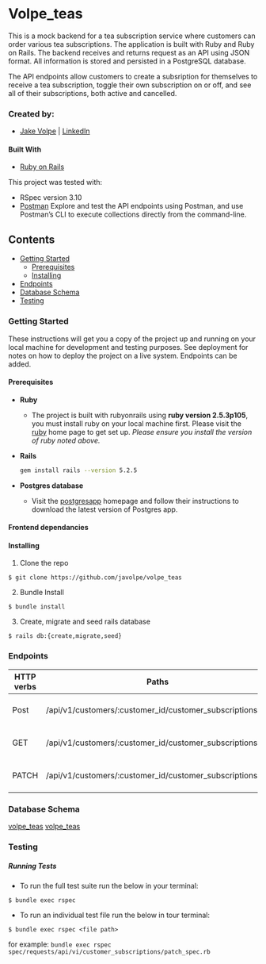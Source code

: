 # Volpe_teas

This is a mock backend for a tea subscription service where customers can order various tea subscriptions.  The application is built with Ruby and Ruby on Rails.  The backend receives and returns request as an API using JSON format. All information is stored and persisted in a PostgreSQL database.


The API endpoints allow customers to create a subsription for themselves to receive a tea subscription, toggle their own subscription on or off, and see all of their subscriptions, both active and cancelled.



### Created by:
- [Jake Volpe](https://github.com/javolpe) | [LinkedIn](https://www.linkedin.com/in/jake-volpe-bb602b126/)

#### Built With
* [Ruby on Rails](https://rubyonrails.org)


This project was tested with:
* RSpec version 3.10
* [Postman](https://www.postman.com/) Explore and test the API endpoints using Postman, and use Postman’s CLI to execute collections directly from the command-line.

## Contents
- [Getting Started](#getting-started)
  - [Prerequisites](#prerequisites)
  - [Installing](#installing)
- [Endpoints](#endpoints)  
- [Database Schema](#database-schema)  
- [Testing](#testing)




### Getting Started

These instructions will get you a copy of the project up and running on your local machine for development and testing purposes. See deployment for notes on how to deploy the project on a live system. Endpoints can be added. 

#### Prerequisites

* __Ruby__

  - The project is built with rubyonrails using __ruby version 2.5.3p105__, you must install ruby on your local machine first. Please visit the [ruby](https://www.ruby-lang.org/en/documentation/installation/) home page to get set up. _Please ensure you install the version of ruby noted above._

* __Rails__
  ```sh
  gem install rails --version 5.2.5
  ```

* __Postgres database__
  - Visit the [postgresapp](https://postgresapp.com/downloads.html) homepage and follow their instructions to download the latest version of Postgres app.

#### Frontend dependancies

#### Installing

1. Clone the repo
  ```
  $ git clone https://github.com/javolpe/volpe_teas
  ```

2. Bundle Install
  ```
  $ bundle install
  ```

3. Create, migrate and seed rails database
  ```
  $ rails db:{create,migrate,seed}
  ```



### Endpoints
| HTTP verbs | Paths  | Used for |
| ---------- | ------ | --------:|
| Post | /api/v1/customers/:customer_id/customer_subscriptions | Create a custome_subscription for a specific customer. |
| GET | /api/v1/customers/:customer_id/customer_subscriptions  | Get all the customer_subscriptions a specific customer. |
| PATCH | /api/v1/customers/:customer_id/customer_subscriptions/:id | Update the status of a specific customer_subscription. |





### Database Schema
[volpe_teas](<img src="images/myimage.jpg">)
[volpe_teas](https://ibb.co/SJKk0Qj)



### Testing
##### Running Tests
- To run the full test suite run the below in your terminal:
```
$ bundle exec rspec
```
- To run an individual test file run the below in tour terminal:
```
$ bundle exec rspec <file path>
```
for example: `bundle exec rspec spec/requests/api/vi/customer_subscriptions/patch_spec.rb`


